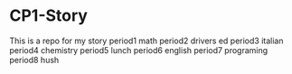 # CP1-Story
This is a repo for my story 
period1
math
period2
drivers ed
period3
italian
period4
chemistry
period5
lunch
period6
english
period7
programing
period8
hush

